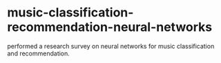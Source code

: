 # music-classification-recommendation-neural-networks
performed a research survey on neural networks for music classification and recommendation.

